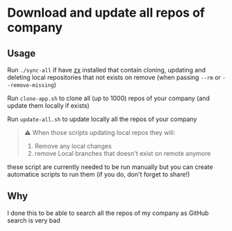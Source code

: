 # Download and update all repos of company

## Usage

Run `./sync-all` if have [zx](https://github.com/google/zx) installed that contain cloning, updating and deleting local repositories that not exists on remove (when passing `--rm` or `--remove-missing`)

Run `clone-app.sh` to clone all (up to 1000) repos of your company (and update them locally if exists)

Run `update-all.sh` to update locally all the repos of your company

> ⚠️ When those scripts updating local repos they will:
>
> 1. Remove any local changes
> 2. remove Local branches that doesn't exist on remote anymore

these script are currently needed to be run manually but you can create automatice scripts to run them (if you do, don't forget to share!)

## Why

I done this to be able to search all the repos of my company as GitHub search is very bad
